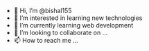 - 👋 Hi, I’m @bishal155
- 👀 I’m interested in learning new technologies
- 🌱 I’m currently learning web development
- 💞️ I’m looking to collaborate on ...
- 📫 How to reach me ...

<!---
bishal155/bishal155 is a ✨ special ✨ repository because its `README.md` (this file) appears on your GitHub profile.
You can click the Preview link to take a look at your changes.
--->
